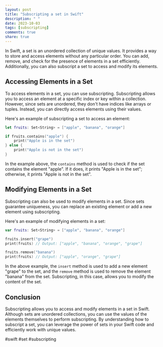 ```yaml
---
layout: post
title: "Subscripting a set in Swift"
description: " "
date: 2023-10-03
tags: [subscripting]
comments: true
share: true
---
```


In Swift, a set is an unordered collection of unique values. It provides a way to store and access elements without any particular order. You can add, remove, and check for the presence of elements in a set efficiently. Additionally, you can also subscript a set to access and modify its elements.

## Accessing Elements in a Set

To access elements in a set, you can use subscripting. Subscripting allows you to access an element at a specific index or key within a collection. However, since sets are unordered, they don't have indices like arrays or tuples. Instead, you can directly access elements using their values.

Here's an example of subscripting a set to access an element:

```swift
let fruits: Set<String> = ["apple", "banana", "orange"]

if fruits.contains("apple") {
    print("Apple is in the set")
} else {
    print("Apple is not in the set")
}
```

In the example above, the `contains` method is used to check if the set contains the element "apple". If it does, it prints "Apple is in the set"; otherwise, it prints "Apple is not in the set".

## Modifying Elements in a Set

Subscripting can also be used to modify elements in a set. Since sets guarantee uniqueness, you can replace an existing element or add a new element using subscripting.

Here's an example of modifying elements in a set:

```swift
var fruits: Set<String> = ["apple", "banana", "orange"]

fruits.insert("grape")
print(fruits) // Output: ["apple", "banana", "orange", "grape"]

fruits.remove("banana")
print(fruits) // Output: ["apple", "orange", "grape"]
```

In the above example, the `insert` method is used to add a new element "grape" to the set, and the `remove` method is used to remove the element "banana" from the set. Subscripting, in this case, allows you to modify the content of the set.

## Conclusion

Subscripting allows you to access and modify elements in a set in Swift. Although sets are unordered collections, you can use the values of the elements themselves to perform subscripting. By understanding how to subscript a set, you can leverage the power of sets in your Swift code and efficiently work with unique values.

#swift #set #subscripting